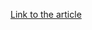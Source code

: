 [Link to the article](https://www.cadosecurity.com/qubitstrike-an-emerging-malware-campaign-targeting-jupyter-notebooks/)
